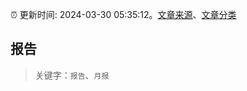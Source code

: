 :alarm_clock: 更新时间: 2024-03-30 05:35:12。[文章来源](/README.md)、[文章分类](/TAGS.md)

## 报告


> 关键字：`报告`、`月报`



